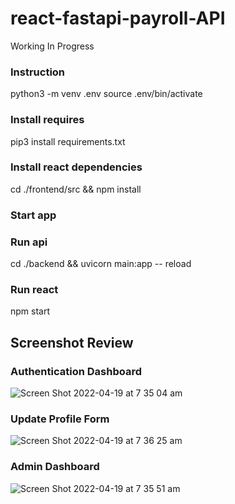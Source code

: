 # react-fastapi-payroll-API
Working In Progress

### Instruction 
python3 -m venv .env
source .env/bin/activate

### Install requires
pip3 install requirements.txt

### Install react dependencies
cd ./frontend/src && npm install

### Start app
### Run api
cd ./backend && uvicorn main:app -- reload

### Run react
npm start 

## Screenshot Review
### Authentication Dashboard
![Screen Shot 2022-04-19 at 7 35 04 am](https://user-images.githubusercontent.com/83108919/163883813-b687772e-2390-4689-a0c3-e40932afd2a3.png)

### Update Profile Form
![Screen Shot 2022-04-19 at 7 36 25 am](https://user-images.githubusercontent.com/83108919/163883903-285bb961-53aa-45f8-b160-61d3b1b3fec3.png)

### Admin Dashboard
![Screen Shot 2022-04-19 at 7 35 51 am](https://user-images.githubusercontent.com/83108919/163883933-bd17a4df-b257-4e69-8e4a-f197a9b2ae32.png)
